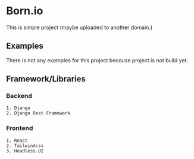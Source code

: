 # Born.io

This is simple project (maybe uploaded to another domain.)



## Examples

There is not any examples for this project becouse project is not build yet.


## Framework/Libraries

### Backend
    1. Django
    2. Django Rest Framework

### Frontend
    1. React
    2. Tailwindcss
    3. Headless.UI


